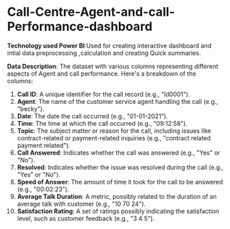 # Call-Centre-Agent-and-call-Performance-dashboard
**Technology used Power BI**:Used for creating interactive dashboard and intial data preprocessing ,calculation and creating Quick summaries.

**Data Description**: The dataset with various columns representing different aspects of Agent and call performance. Here's a breakdown of the columns:

1. **Call ID**: A unique identifier for the call record (e.g., "Id0001").
2. **Agent**: The name of the customer service agent handling the call (e.g., "becky").
3. **Date**: The date the call occurred (e.g., "01-01-2021").
4. **Time**: The time at which the call occurred (e.g., "09:12:58").
5. **Topic**: The subject matter or reason for the call, including issues like contract-related or payment-related inquiries (e.g., "contract related payment related").
6. **Call Answered**: Indicates whether the call was answered (e.g., "Yes" or "No").
7. **Resolved**: Indicates whether the issue was resolved during the call (e.g., "Yes" or "No").
8. **Speed of Answer**: The amount of time it took for the call to be answered (e.g., "00:02:23").
9. **Average Talk Duration**: A metric, possibly related to the duration of an average talk with customer  (e.g., "10 70 24").
10. **Satisfaction Rating**: A set of ratings possibly indicating the satisfaction level, such as customer feedback (e.g., "3 4 5").
